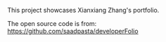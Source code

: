 This project showcases Xianxiang Zhang's portfolio. 

The open source code is from: https://github.com/saadpasta/developerFolio
